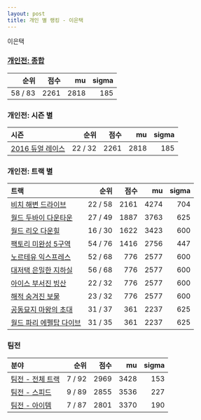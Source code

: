 ```yaml
---
layout: post
title: 개인 별 랭킹 - 이은택
---
```


이은택

### [개인전: 종합](../singles-full)

| 순위 | 점수 | mu | sigma |
|---:|---:|---:|---:|
| 58 / 83 | 2261 | 2818 | 185 |

### 개인전: 시즌 별

| 시즌 | 순위 | 점수 | mu | sigma |
|:---|---:|---:|---:|---:|
| [2016 듀얼 레이스](../singles-s2016_1) | 22 / 32 | 2261 | 2818 | 185 |

### 개인전: 트랙 별

| 트랙 | 순위 | 점수 | mu | sigma |
|:---|---:|---:|---:|---:|
| [비치 해변 드라이브](../haebyun) | 22 / 58 | 2161 | 4274 | 704 |
| [월드 두바이 다운타운](../dubai) | 27 / 49 | 1887 | 3763 | 625 |
| [월드 리오 다운힐](../rio) | 16 / 30 | 1622 | 3423 | 600 |
| [팩토리 미완성 5구역](../district5) | 54 / 76 | 1416 | 2756 | 447 |
| [노르테유 익스프레스](../noex) | 52 / 68 | 776 | 2577 | 600 |
| [대저택 은밀한 지하실](../jeotaek) | 56 / 68 | 776 | 2577 | 600 |
| [아이스 부서진 빙산](../boobing) | 22 / 32 | 776 | 2577 | 600 |
| [해적 숨겨진 보물](../haesumbo) | 23 / 32 | 776 | 2577 | 600 |
| [공동묘지 마왕의 초대](../mawang) | 31 / 37 | 361 | 2237 | 625 |
| [월드 파리 에펠탑 다이브](../eifel) | 31 / 35 | 361 | 2237 | 625 |

### 팀전

| 분야 | 순위 | 점수 | mu | sigma |
|:---|---:|---:|---:|---:|
| [팀전 - 전체 트랙](../team-full) | 7 / 92 | 2969 | 3428 | 153 |
| [팀전 - 스피드](../team-speed) | 9 / 89 | 2855 | 3536 | 227 |
| [팀전 - 아이템](../team-item) | 7 / 87 | 2801 | 3370 | 190 |
